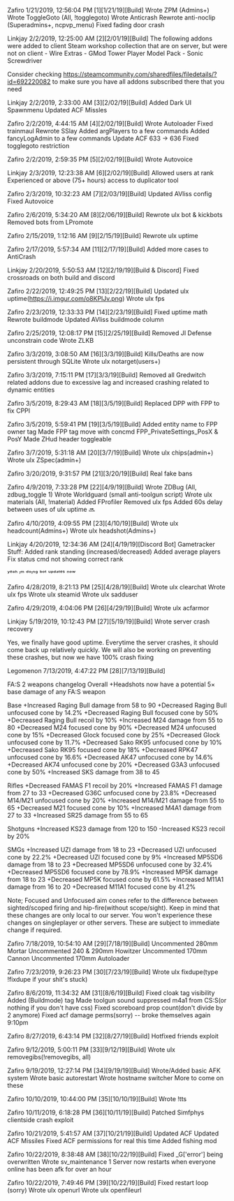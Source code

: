 
Zafiro
1/21/2019, 12:56:04 PM
[1][1/21/19][Build]
Wrote ZPM (Admins+)
Wrote ToggleGoto (All, !togglegoto)
Wrote Anticrash
Rewrote anti-noclip (Superadmins+, ncpvp_menu)
Fixed fading door crash
 
Linkjay
2/2/2019, 12:25:00 AM
[2][2/01/19][Build]
The following addons were added to client Steam workshop collection that are on server, but were not on client
    - Wire Extras
    - GMod Tower Player Model Pack
    - Sonic Screwdriver

Consider checking https://steamcommunity.com/sharedfiles/filedetails/?id=692220082 to make sure you have all addons subscribed there that you need
 
Linkjay
2/2/2019, 2:33:00 AM
[3][2/02/19][Build]
Added Dark UI Spawnmenu 
Updated ACF Missles
 
Zafiro
2/2/2019, 4:44:15 AM
[4][2/02/19][Build]
Wrote Autoloader
Fixed trainmaul
Rewrote SSlay
Added argPlayers to a few commands
Added fancyLogAdmin to a few commands
Update ACF 633 -> 636
Fixed togglegoto restriction
 
Zafiro
2/2/2019, 2:59:35 PM
[5][2/02/19][Build]
Wrote Autovoice
 
Linkjay
2/3/2019, 12:23:38 AM
[6][2/02/19][Build]
Allowed users at rank Experienced or above (75+ hours) access to duplicator tool
 
Zafiro
2/3/2019, 10:32:23 AM
[7][2/03/19][Build]
Updated AVliss config
Fixed Autovoice
 
Zafiro
2/6/2019, 5:34:20 AM
[8][2/06/19][Build]
Rewrote ulx bot & kickbots
Removed bots from LPromote
 
Zafiro
2/15/2019, 1:12:16 AM
[9][2/15/19][Build]
Rewrote ulx uptime
 
Zafiro
2/17/2019, 5:57:34 AM
[11][2/17/19][Build]
Added more cases to AntiCrash
 
Linkjay
2/20/2019, 5:50:53 AM
[12][2/19/19][Build & Discord]
Fixed crossroads on both build and discord
 
Zafiro
2/22/2019, 12:49:25 PM
[13][2/22/19][Build]
Updated ulx uptime(https://i.imgur.com/o8KPlJv.png)
Wrote ulx fps
 
Zafiro
2/23/2019, 12:33:33 PM
[14][2/23/19][Build]
Fixed uptime math
Rewrote buildmode
Updated AVliss buildmode column
 
Zafiro
2/25/2019, 12:08:17 PM
[15][2/25/19][Build]
Removed JI Defense unconstrain code
Wrote ZLKB
 
Zafiro
3/3/2019, 3:08:50 AM
[16][3/3/19][Build]
Kills/Deaths are now persistent through SQLite
Wrote ulx notarget(users+)
 
Zafiro
3/3/2019, 7:15:11 PM
[17][3/3/19][Build]
Removed all Gredwitch related addons due to excessive lag and increased crashing related to dynamic entities
 
Zafiro
3/5/2019, 8:29:43 AM
[18][3/5/19][Build]
Replaced DPP with FPP to fix CPPI
 
Zafiro
3/5/2019, 5:59:41 PM
[19][3/5/19][Build]
Added entity name to FPP owner tag
Made FPP tag move with concmd FPP_PrivateSettings_PosX & PosY
Made ZHud header toggleable
 
Zafiro
3/7/2019, 5:31:18 AM
[20][3/7/19][Build]
Wrote ulx chips(admin+)
Wrote ulx ZSpec(admin+)
 
Zafiro
3/20/2019, 9:31:57 PM
[21][3/20/19][Build]
Real fake bans 
 
Zafiro
4/9/2019, 7:33:28 PM
[22][4/9/19][Build]
Wrote ZDBug (All, zdbug_toggle 1)
Wrote Worldguard (small anti-toolgun script)
Wrote ulx materials (All, !material)
Added FProfiler
Removed ulx fps
Added 60s delay between uses of ulx uptime
:soon:
 
Zafiro
4/10/2019, 4:09:55 PM
[23][4/10/19][Build]
Wrote ulx headcount(Admins+)
Wrote ulx headshot(Admins+)
 
Linkjay
4/20/2019, 12:34:36 AM
[24][4/19/19][Discord Bot]
Gametracker Stuff: 
   Added rank standing (increased/decreased)
   Added average players
   Fix status cmd not showing correct rank

ʸᵉᵃʰ ᶦᵐ ᵈᵒᶦⁿᵍ ᵇᵒᵗ ᵘᵖᵈᵃᵗᵉˢ ⁿᵒʷ
 
Zafiro
4/28/2019, 8:21:13 PM
[25][4/28/19][Build]
Wrote ulx clearchat
Wrote ulx fps
Wrote ulx steamid
Wrote ulx sadduser
 
Zafiro
4/29/2019, 4:04:06 PM
[26][4/29/19][Build]
Wrote ulx acfarmor
 
Linkjay
5/19/2019, 10:12:43 PM
[27][5/19/19][Build]
Wrote server crash recovery

Yes, we finally have good uptime. Everytime the server crashes, it should come back up relatively quickly. We will also be working on preventing these crashes, but now we have 100% crash fixing
 
Legomenon
7/13/2019, 4:47:22 PM
[28][7/13/19][Build]

FA:S 2 weapons changelog
Overall
+Headshots now have a potential 5× base damage of any FA:S weapon

Base
+Increased Raging Bull damage from 58 to 90
+Decreased Raging Bull unfocused cone by 14.2%
+Decreased Raging Bull focused cone by 50%
+Decreased Raging Bull recoil by 10%
+Increased M24 damage from 55 to 80
+Decreased M24 focused cone by 90%
+Decreased M24 unfocused cone by 15%
+Decreased Glock focused cone by 25%
+Decreased Glock unfocused cone by 11.7%
+Decreased Sako RK95 unfocused cone by 10%
+Decreased Sako RK95 focused cone by 18%
+Decreased RPK47 unfocused cone by 16.6%
+Decreased AK47 unfocused cone by 14.6%
+Decreased AK74 unfocused cone by 20%
+Decreased G3A3 unfocused cone by 50%
+Increased SKS damage from 38 to 45

Rifles
+Decreased FAMAS F1 recoil by 20%
+Increased FAMAS F1 damage from 27 to 33
+Decreased G36C unfocused cone by 23.8%
+Decreased M14/M21 unfocused cone by 20%
+Increased M14/M21 damage from 55 to 65
+Decreased M21 focused cone by 10%
+Increased M4A1 damage from 27 to 33
+Increased SR25 damage from 55 to 65

Shotguns
+Increased KS23 damage from 120 to 150
-Increased KS23 recoil by 20%

SMGs
+Increased UZI damage from 18 to 23
+Decreased UZI unfocused cone by 22.2%
+Decreased UZI focused cone by 9%
+Increased MP5SD6 damage from 18 to 23
+Decreased MP5SD6 unfocused cone by 32.4%
+Decreased MP5SD6 focused cone by 78.9%
+Increased MP5K damage from 18 to 23
+Decreased MP5K focused cone by 61.5%
+Increased M11A1 damage from 16 to 20
+Decreased M11A1 focused cone by 41.2%

Note; Focused and Unfocused aim cones refer to the difference between sighted/scoped firing and hip-fire(without scope/sight).
Keep in mind that these changes are only local to our server. You won't experience these changes on singleplayer or other servers.
These are subject to immediate change if required.
 
Zafiro
7/18/2019, 10:54:10 AM
[29][7/18/19][Build]
Uncommented 280mm Mortar
Uncommented 240 & 290mm Howitzer
Uncommented 170mm Cannon
Uncommented 170mm Autoloader
 
Zafiro
7/23/2019, 9:26:23 PM
[30][7/23/19][Build]
Wrote ulx fixdupe(type !fixdupe if your shit's stuck)
 
Zafiro
8/6/2019, 11:34:32 AM
[31][8/6/19][Build]
Fixed cloak tag visibility
Added (Buildmode) tag
Made toolgun sound suppressed m4a1 from CS:S(or nothing if you don't have css)
Fixed scoreboard prop count(don't divide by 2 anymore)
Fixed acf damage perms(sorry) -- broke themselves again 9:10pm
 
Zafiro
8/27/2019, 6:43:14 PM
[32][8/27/19][Build]
Hotfixed friends exploit
 
Zafiro
9/12/2019, 5:00:11 PM
[33][9/12/19][Build]
Wrote ulx removegibs(!removegibs, all)
 
Zafiro
9/19/2019, 12:27:14 PM
[34][9/19/19][Build]
Wrote/Added basic AFK system
Wrote basic autorestart
Wrote hostname switcher
 More to come on these
 
Zafiro
10/10/2019, 10:44:00 PM
[35][10/10/19][Build]
Wrote !tts
 
Zafiro
10/11/2019, 6:18:28 PM
[36][10/11/19][Build]
Patched Simfphys clientside crash exploit
 
Zafiro
10/21/2019, 5:41:57 AM
[37][10/21/19][Build]
Updated ACF
Updated ACF Missiles
Fixed ACF permissions for real this time
Added fishing mod
 
Zafiro
10/22/2019, 8:38:48 AM
[38][10/22/19][Build]
Fixed _G['error'] being overwritten
Wrote sv_maintenance 1
Server now restarts when everyone online has been afk for over an hour
 
Zafiro
10/22/2019, 7:49:46 PM
[39][10/22/19][Build]
Fixed restart loop (sorry)
Wrote ulx openurl
Wrote ulx openfileurl
